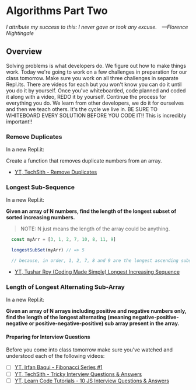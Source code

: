 # Algorithms Part Two

*I attribute my success to this: I never gave or took any excuse. —Florence Nightingale*

## Overview

Solving problems is what developers do. We figure out how to make things work. Today we're going to work on a few challenges in preparation for our class tomorrow. Make sure you work on all three challenges in separate Repl.its. There are videos for each but you won't know you can do it until you do it by yourself. Once you've whiteboarded, code planned and coded it along with a video, REDO it by yourself. Continue the process for everything you do. We learn from other developers, we do it for ourselves and then we teach others. It's the cycle we live in. BE SURE TO WHITEBOARD EVERY SOLUTION BEFORE YOU CODE IT!! This is incredibly important!!

### Remove Duplicates

In a new Repl.it:

Create a function that removes duplicate numbers from an array.

* [YT, TechSith - Remove Duplicates](https://youtu.be/dvPybpgk5Y4)

### Longest Sub-Sequence

In a new Repl.it:

**Given an array of N numbers, find the length of the longest subset of sorted increasing numbers.**

  > NOTE: N just means the length of the array could be anything.

```javascript
  const myArr = [3, 1, 2, 7, 10, 8, 11, 9] 

  longestSubSet(myArr) // => 5

  // because, in order, 1, 2, 7, 8 and 9 are the longest ascending subset in the array.
```

* [YT, Tushar Roy (Coding Made Simple) Longest Increasing Sequence](https://youtu.be/CE2b_-XfVDk)

### Length of Longest Alternating Sub-Array

In a new Repl.it:

**Given an array of N arrays including positive and negative numbers only, find the length of the longest alternating (meaning negative-positive-negative or positive-negative-positive) sub array present in the array.**

#### Preparing for Interview Questions

Before you come into class tomorrow make sure you've watched and understood each of the following videos:

- [ ] [YT, Irfan Baqui - Fibonacci Series #1](https://youtu.be/xG6In1ISnB0)
- [ ] [YT, TechSith - Tricky Interview Questions & Answers](https://youtu.be/qsNxdukPc2U)
- [ ] [YT, Learn Code Tutorials - 10 JS Interview Questions & Answers](https://youtu.be/mhZWi9tSy44)

<!-- 
## Additional Resources

```javascript

```

- [ ] Task Two
    *  [ ] Task Two.a
    *  [ ] Task Two.b
    *  [ ] Task Two.c


| Method      | Description                          |
| ----------- | ------------------------------------ |
| `GET`       | Fetch resource                       |
| `PUT`       | Update resource |
| `DELETE`    | Delete resource |


* [MDN Docs - ...]()

- [ ] ...
- [ ] ...


```javascript

``` 

- [ ] ...
- [ ] ...
  * [ ] ...
  * [ ] ... 

    `line numbers`
:do you like 'em?

++slash++

https://facelessuser.github.io/pymdown-extensions/extensions/keys/

=== "Javascript"

    ```javascript
    ```

=== "Python"

  ```python
  ```

cp workspace/resources/templateFile.md docs/module-

height/width = 1.777 ---- width="655" height="368"

-->